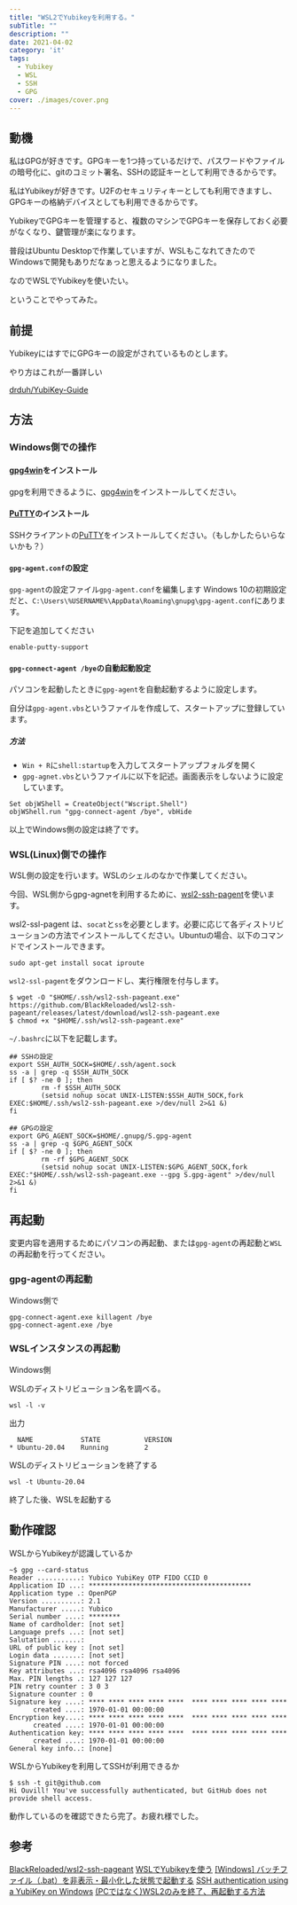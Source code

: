 ```yaml
---
title: "WSL2でYubikeyを利用する。"
subTitle: ""
description: ""
date: 2021-04-02
category: 'it'
tags:
  - Yubikey
  - WSL
  - SSH
  - GPG
cover: ./images/cover.png
---
```


## 動機

私はGPGが好きです。GPGキーを1つ持っているだけで、パスワードやファイルの暗号化に、gitのコミット署名、SSHの認証キーとして利用できるからです。

私はYubikeyが好きです。U2Fのセキュリティキーとしても利用できますし、GPGキーの格納デバイスとしても利用できるからです。

YubikeyでGPGキーを管理すると、複数のマシンでGPGキーを保存しておく必要がなくなり、鍵管理が楽になります。

普段はUbuntu Desktopで作業していますが、WSLもこなれてきたのでWindowsで開発もありだなぁっと思えるようになりました。

なのでWSLでYubikeyを使いたい。

ということでやってみた。

## 前提

YubikeyにはすでにGPGキーの設定がされているものとします。

やり方はこれが一番詳しい

[drduh/YubiKey-Guide](https://github.com/drduh/YubiKey-Guide)

## 方法

### Windows側での操作

#### [gpg4win](https://www.gpg4win.org/)をインストール

gpgを利用できるように、[gpg4win](https://www.gpg4win.org/)をインストールしてください。

#### [PuTTY](https://www.chiark.greenend.org.uk/~sgtatham/putty/latest.html)のインストール

SSHクライアントの[PuTTY](https://www.chiark.greenend.org.uk/~sgtatham/putty/latest.html)をインストールしてください。（もしかしたらいらないかも？）

#### `gpg-agent.conf`の設定

`gpg-agent`の設定ファイル`gpg-agent.conf`を編集します
Windows 10の初期設定だと、`C:\Users\%USERNAME%\AppData\Roaming\gnupg\gpg-agent.conf`にあります。

下記を追加してください

```
enable-putty-support
```

#### `gpg-connect-agent /bye`の自動起動設定

パソコンを起動したときに`gpg-agent`を自動起動するように設定します。

自分は`gpg-agent.vbs`というファイルを作成して、スタートアップに登録しています。

##### 方法

- `Win + R`に`shell:startup`を入力してスタートアップフォルダを開く
- `gpg-agnet.vbs`というファイルに以下を記述。画面表示をしないように設定しています。

```
Set objWShell = CreateObject("Wscript.Shell") 
objWShell.run "gpg-connect-agent /bye", vbHide 
```

以上でWindows側の設定は終了です。

### WSL(Linux)側での操作

WSL側の設定を行います。WSLのシェルのなかで作業してください。

今回、WSL側からgpg-agnetを利用するために、[wsl2-ssh-pagent](https://github.com/BlackReloaded/wsl2-ssh-pageant)を使います。

wsl2-ssl-pagent は、`socat`と`ss`を必要とします。必要に応じて各ディストリビューションの方法でインストールしてください。Ubuntuの場合、以下のコマンドでインストールできます。

```
sudo apt-get install socat iproute
```

`wsl2-ssl-pagent`をダウンロードし、実行権限を付与します。

```
$ wget -O "$HOME/.ssh/wsl2-ssh-pageant.exe" https://github.com/BlackReloaded/wsl2-ssh-pageant/releases/latest/download/wsl2-ssh-pageant.exe
$ chmod +x "$HOME/.ssh/wsl2-ssh-pageant.exe"
```

`~/.bashrc`に以下を記載します。

```
## SSHの設定
export SSH_AUTH_SOCK=$HOME/.ssh/agent.sock
ss -a | grep -q $SSH_AUTH_SOCK
if [ $? -ne 0 ]; then
        rm -f $SSH_AUTH_SOCK
        (setsid nohup socat UNIX-LISTEN:$SSH_AUTH_SOCK,fork EXEC:$HOME/.ssh/wsl2-ssh-pageant.exe >/dev/null 2>&1 &)
fi

## GPGの設定
export GPG_AGENT_SOCK=$HOME/.gnupg/S.gpg-agent
ss -a | grep -q $GPG_AGENT_SOCK
if [ $? -ne 0 ]; then
        rm -rf $GPG_AGENT_SOCK
        (setsid nohup socat UNIX-LISTEN:$GPG_AGENT_SOCK,fork EXEC:"$HOME/.ssh/wsl2-ssh-pageant.exe --gpg S.gpg-agent" >/dev/null 2>&1 &)
fi
```

## 再起動

変更内容を適用するためにパソコンの再起動、または`gpg-agent`の再起動と`WSL`の再起動を行ってください。

### gpg-agentの再起動

Windows側で

```
gpg-connect-agent.exe killagent /bye
gpg-connect-agent.exe /bye
```

### WSLインスタンスの再起動

Windows側

WSLのディストリビューション名を調べる。

```
wsl -l -v
```

出力

```
  NAME            STATE           VERSION
* Ubuntu-20.04    Running         2
```

WSLのディストリビューションを終了する

```
wsl -t Ubuntu-20.04
```

終了した後、WSLを起動する

## 動作確認

WSLからYubikeyが認識しているか

```
~$ gpg --card-status
Reader ...........: Yubico YubiKey OTP FIDO CCID 0
Application ID ...: *****************************************
Application type .: OpenPGP
Version ..........: 2.1
Manufacturer .....: Yubico
Serial number ....: ********
Name of cardholder: [not set]
Language prefs ...: [not set]
Salutation .......:
URL of public key : [not set]
Login data .......: [not set]
Signature PIN ....: not forced
Key attributes ...: rsa4096 rsa4096 rsa4096
Max. PIN lengths .: 127 127 127
PIN retry counter : 3 0 3
Signature counter : 0
Signature key ....: **** **** **** **** ****  **** **** **** **** ****
      created ....: 1970-01-01 00:00:00
Encryption key....: **** **** **** **** ****  **** **** **** **** ****
      created ....: 1970-01-01 00:00:00
Authentication key: **** **** **** **** ****  **** **** **** **** ****
      created ....: 1970-01-01 00:00:00
General key info..: [none]
```

WSLからYubikeyを利用してSSHが利用できるか

```
$ ssh -t git@github.com
Hi Ouvill! You've successfully authenticated, but GitHub does not provide shell access.
```

動作しているのを確認できたら完了。お疲れ様でした。

## 参考

[BlackReloaded/wsl2-ssh-pageant](https://github.com/BlackReloaded/wsl2-ssh-pageant)
[WSLでYubikeyを使う](https://ama.ne.jp/post/yubikey-on-wsl/#on-wsl-2)
[[Windows] バッチファイル（.bat）を非表示・最小化した状態で起動する](https://uguisu.skr.jp/Windows/bat_nowindow.html)
[SSH authentication using a YubiKey on Windows](https://developers.yubico.com/PGP/SSH_authentication/Windows.html)
[(PCではなく)WSL2のみを終了、再起動する方法](https://astherier.com/blog/2020/08/how-to-terminate-wsl2/)
